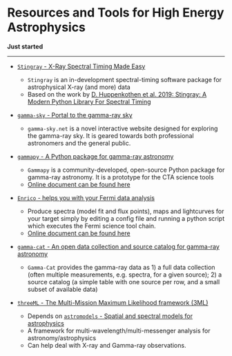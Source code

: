 # Resources and Tools for High Energy Astrophysics

**Just started**

----

* [`Stingray` - X-Ray Spectral Timing Made Easy](https://github.com/StingraySoftware/stingray)
    - `Stingray` is an in-development spectral-timing software package for astrophysical X-ray (and more) data
    - Based on the work by [D. Huppenkothen et al. 2019: Stingray: A Modern Python Library For Spectral Timing](https://arxiv.org/abs/1901.07681)

* [`gamma-sky` - Portal to the gamma-ray sky](http://gamma-sky.net/)
    - `gamma-sky.net` is a novel interactive website designed for exploring the gamma-ray sky. It is geared towards both professional astronomers and the general public.

* [`gammapy` - A Python package for gamma-ray astronomy](https://github.com/gammapy/gammapy)
    - `Gammapy` is a community-developed, open-source Python package for gamma-ray astronomy. It is a prototype for the CTA science tools
    - [Online document can be found here](https://docs.gammapy.org/0.12/)

* [`Enrico` - helps you with your Fermi data analysis](https://github.com/gammapy/enrico)
    - Produce spectra (model fit and flux points), maps and lightcurves for your target simply by editing a config file and running a python script which executes the Fermi science tool chain.
    - [Online document can be found here](https://enrico.readthedocs.io/en/latest/)

* [`gamma-cat` - An open data collection and source catalog for gamma-ray astronomy](https://github.com/gammapy/gamma-cat/tree/master/gammacat)
    - `Gamma-Cat` provides the gamma-ray data as 1) a full data collection (often multiple measurements, e.g. spectra, for a given source); 2) a source catalog (a simple table with one source per row, and a small subset of available data)

* [`threeML` - The Multi-Mission Maximum Likelihood framework (3ML)](https://github.com/threeML/threeML)
    - Depends on [`astromodels` - Spatial and spectral models for astrophysics](https://github.com/threeML/astromodels)
    - A framework for multi-wavelength/multi-messenger analysis for astronomy/astrophysics
    - Can help deal with X-ray and Gamma-ray observations.